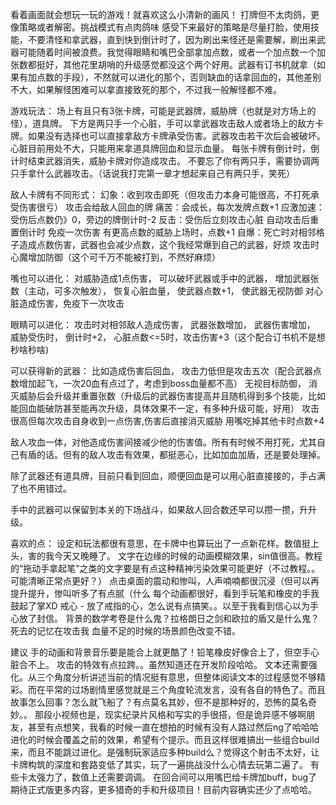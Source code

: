 看着画面就会想玩一玩的游戏！就喜欢这么小清新的画风！
打牌但不太肉鸽，更像策略或者解密。挑战模式有点肉鸽味
感受下来最好的策略是尽量打脸，使用技能，不要清怪和拿武器，直到快到倒计时了，因为刷出来怪还是需要解，刷出来武器可能随着时间被浪费。我觉得眼睛和嘴巴全部拿加点数，或者一个加点数一个加张数都挺好，其他花里胡哨的升级感觉都没这个两个好用。武器有订书机就拿（如果有加点数的手段），不然就可以进化的那个，否则缺血的话拿回血的，其他差别不大，如果解怪困难可以拿直接致死的那个，不过我一般解怪都不难。

游戏玩法：
场上有且只有3张卡牌，可能是武器牌，威胁牌（也就是对方场上的怪），道具牌。
下方是两只手一个心脏，手可以拿武器攻击敌人或者场上的敌方卡牌。如果没有选择也可以直接拿敌方卡牌承受伤害。武器攻击若干次后会被破坏。
心脏目前用处不大，只能用来拿道具牌回血和显示血量。
每张卡牌有倒计时，倒计时结束武器消失，威胁卡牌对你造成攻击。
不要忘了你有两只手，需要协调两只手拿什么武器攻击。（话说我打完第一章才想起来自己有两只手，笑死）

敌人卡牌有不同形式：
幻象：收到攻击即死（但攻击力本身可能很高，不打死承受伤害很亏）
攻击会给敌人回血的牌
痛苦：会成长，每次发牌点数+1
应激加速：受伤后点数仍》0，旁边的牌倒计时-2
反击：受伤后立刻攻击心脏
自动攻击后重置倒计时
免疫一次伤害
有更高点数的威胁上场时，点数+1
自爆：死亡时对相邻格子造成点数伤害，武器也会减少点数，这个我经常爆到自己的武器，好烦
攻击时心魔增加防御（这个可千万不能被打到，不然好麻烦）

嘴也可以进化：
对威胁造成1点伤害，
可以破坏武器或手中的武器，
增加武器张数（主动，可多次触发），
恢复心脏血量，
使武器点数+1，
使武器无视防御
对心脏造成伤害，免疫下一次攻击

眼睛可以进化：
攻击时对相邻敌人造成伤害，
武器张数增加，
武器伤害增加，
威胁受伤时，
倒计时+2，
心脏点数<=5时，攻击伤害+3（这个配合订书机不是想秒啥秒啥)

可以获得新的武器：
比如造成伤害后回血，
攻击力低但是攻击五次（配合武器点数增加起飞，一次20血有点过了，考虑到boss血量都不高）
无视目标防御，
消灭威胁后会升级并重置张数（升级后的武器伤害提高并且随机得到多个技能，比如能回血能破防甚至能再次升级，具体效果不一定，有多种升级可能，好用）
攻击很高但每次攻击自身收到一点伤害,伤害后直接消灭威胁
用嘴吃掉其他卡时点数+4

敌人攻血一体，对他造成伤害间接减少他的伤害值。所有有时候不用打死，尤其自己有盾的话。但有的敌人攻击有效果，都挺恶心，比如加血加盾，还是要处理掉。

除了武器还有道具牌，目前只看到回血，顺便回血是可以用心脏直接接的，手占满了也不用错过。

手中的武器可以保留到本关的下场战斗，如果敌人回合数还早可以攒一攒，升升级。

喜欢的点：
设定和玩法都很有意思，在卡牌中也算玩出了一点新花样。数值挺上头，害的我今天又晚睡了。
文字在边缘的时候的动画模糊效果，sin值很高。教程的“拖动手拿起笔”之类的文字要是有点这种精神污染效果可能更好（不过教程。。可能清晰正常点更好？）
点击桌面的震动和惨叫，人声喃喃都很沉浸（但可以再提升提升，惨叫听多了有点腻（什么
每个动画都很好，看到手玩笔和橡皮的手我鼓起了掌XD
戒心 - 放了戒指的心，怎么说有点搞笑。。以至于我看到信心以为手心放了封信。
背景的数学考卷是什么鬼？拉格朗日之剑和欧拉的盾又是什么鬼？死去的记忆在攻击我
血量不足的时候的场景颜色改变不错。



建议
手的动画和背景音乐要是能合上就更酷了！铅笔橡皮好像合上了，但空手心脏合不上。
攻击的特效有点拉跨。。虽然知道还在开发阶段哈哈。
文本还需要强化。从三个角度分析讲述当前的情况挺有意思，但整体阅读文本的过程感觉不够精彩。而在平常的过场剧情里感觉就是三个角度轮流发言，没有各自的特色了。而且故事怎么回事？怎么就飞船了？有点莫名其妙，但不是那种好的，恐怖的莫名奇妙。。
那段小视频也是，现实纪录片风格和写实的手很搭，但是诡异感不够啊朋友，甚至有点想笑，我看的时候一直在想拍的时候有没有人路过然后ng了哈哈哈
进化的时候会覆盖之前的效果，希望有个提示。而且这样很难搞出一些组合build来，而且不能跳过进化。是强制玩家适应多种build么？觉得这个射击不太好，让卡牌构筑的深度和套路变低了其实，玩了一遍挑战没什么心情去玩第二遍了。
有些卡太强力了，数值上还需要调调。
在回合间可以用嘴巴给卡牌加buff，bug了
期待正式版更多内容，更多猎奇的手和升级项目！目前内容确实还少了点哈哈。